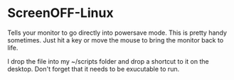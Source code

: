 # ScreenOFF-Linux
Tells your monitor to go directly into powersave mode. This is pretty handy sometimes. Just hit a key or move the mouse to bring the monitor back to life.

I drop the file into my ~/scripts folder and drop a shortcut to it on the desktop. Don't forget that it needs to be exucutable to run.
